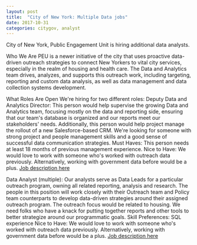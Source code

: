 ```yaml
---
layout: post
title:  "City of New York: Multiple Data jobs"
date: 2017-10-31
categories: citygov, analyst
---
```


City of New York, Public Engagement Unit is hiring additional data analysts.

Who We Are
PEU is a newer initiative of the city that uses proactive data-driven outreach strategies to connect New Yorkers to vital city services, especially in the realm of housing and health care. The Data and Analytics team drives, analyzes, and supports this outreach work, including targeting, reporting and custom data analysis, as well as data management and data collection systems development.

What Roles Are Open
We're hiring for two different roles:
Deputy Data and Analytics Director: This person would help supervise the growing Data and Analytics team, focusing mostly on the data and reporting side, ensuring that our team's database is organized and our reports meet our stakeholders' needs. Additionally, this person would help project manage the rollout of a new Salesforce-based CRM. We're looking for someone with strong project and people management skills and a good sense of successful data communication strategies.
Must Haves: This person needs at least 18 months of previous management experience.
Nice to Have: We would love to work with someone who's worked with outreach data previously. Alternatively, working with government data before would be a plus.
[Job description here](https://drive.google.com/drive/u/0/folders/0B9_aAEjlRGgQR0JWeTFQWXhXLTg)

Data Analyst (multiple): Our analysts serve as Data Leads for a particular outreach program, owning all related reporting, analysis and research. The people in this position will work closely with their Outreach team and Policy team counterparts to develop data-driven strategies around their assigned outreach program. The outreach focus would be related to housing. We need folks who have a knack for putting together reports and other tools to better strategize around our programmatic goals.
Skill Preferences: SQL experience
Nice to Have: We would love to work with someone who's worked with outreach data previously. Alternatively, working with government data before would be a plus.
[Job description here](https://drive.google.com/file/d/0B9_aAEjlRGgQSXFNQzRuRWM5RnkzZzBWTDVuYWZXQzlyMFZv/view?usp=sharing)
